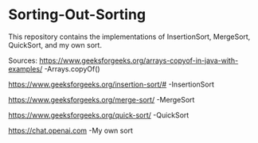 # Sorting-Out-Sorting

This repository contains the implementations of InsertionSort, MergeSort, QuickSort, and my own sort. 

Sources:
https://www.geeksforgeeks.org/arrays-copyof-in-java-with-examples/
  -Arrays.copyOf()

https://www.geeksforgeeks.org/insertion-sort/#
  -InsertionSort

https://www.geeksforgeeks.org/merge-sort/
  -MergeSort

https://www.geeksforgeeks.org/quick-sort/
  -QuickSort

https://chat.openai.com
  -My own sort
